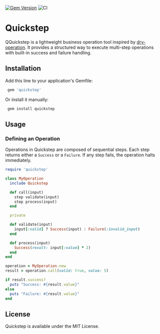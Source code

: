 [![Gem Version](https://badge.fury.io/rb/quickstep.svg)](https://badge.fury.io/rb/quickstep)
![CI](https://github.com/igorkorepanov/quickstep/actions/workflows/main.yml/badge.svg)

# Quickstep

QQuickstep is a lightweight business operation tool inspired by [dry-operation](https://github.com/dry-rb/dry-operation). It provides a structured way to execute multi-step operations with built-in success and failure handling.

## Installation

Add this line to your application's Gemfile:

```ruby
 gem 'quickstep'
```

Or install it manually:

```sh
 gem install quickstep
```

## Usage

### Defining an Operation

Operations in Quickstep are composed of sequential steps. Each step returns either a `Success` or a `Failure`. If any step fails, the operation halts immediately.

```ruby
require 'quickstep'

class MyOperation
  include Quickstep

  def call(input)
    step validate(input)
    step process(input)
  end

  private

  def validate(input)
    input[:valid] ? Success(input) : Failure(:invalid_input)
  end

  def process(input)
    Success(result: input[:value] * 2)
  end
end

operation = MyOperation.new
result = operation.call(valid: true, value: 5)

if result.success?
  puts "Success: #{result.value}"
else
  puts "Failure: #{result.value}"
end
```

## License

Quickstep is available under the MIT License.


